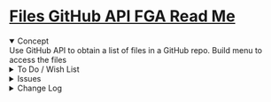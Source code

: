 # [Files GitHub API FGA Read Me]( #xxxxx/README.md )

<details open>

<summary style=margin:0;padding:0;>Concept</summary>
Use GitHub API to obtain a list of files in a GitHub repo. Build menu to access the files
</details>

<details>
<summary>To Do / Wish List</summary>


</details>
<details>
<summary>Issues</summary>


</details>
<details>
<summary>Change Log</summary>

### 2019-04-30 ~ Theo

* First commit

</details>
